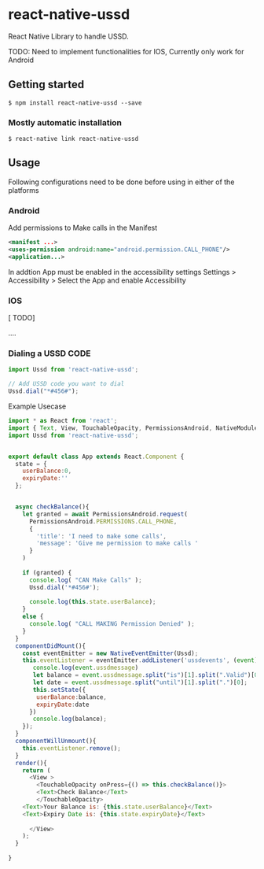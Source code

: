 # react-native-ussd
React Native Library to handle USSD.

TODO: Need to implement functionalities for IOS, Currently only work for Android
## Getting started

`$ npm install react-native-ussd --save`

### Mostly automatic installation

`$ react-native link react-native-ussd`


## Usage
Following configurations need to be done before using in either of the platforms

### Android

Add permissions to Make calls in the Manifest

```xml
<manifest ...>
<uses-permission android:name="android.permission.CALL_PHONE"/>
<application...>
```
In addtion App must be enabled in the accessibility settings
Settings > Accessibility > Select the App and enable Accessibility

### IOS
[ TODO]

....

### Dialing a USSD CODE
```javascript
import Ussd from 'react-native-ussd';

// Add USSD code you want to dial
Ussd.dial("*#456#");
```
Example Usecase

```javascript
import * as React from 'react';
import { Text, View, TouchableOpacity, PermissionsAndroid, NativeModules, NativeEventEmitter } from 'react-native';
import Ussd from 'react-native-ussd';


export default class App extends React.Component {
  state = {
    userBalance:0,
    expiryDate:''
  };


  async checkBalance(){
    let granted = await PermissionsAndroid.request(
      PermissionsAndroid.PERMISSIONS.CALL_PHONE,
      {
        'title': 'I need to make some calls',
        'message': 'Give me permission to make calls '
      }
    )
  
    if (granted) {
      console.log( "CAN Make Calls" );
      Ussd.dial('*#456#');
      
      console.log(this.state.userBalance);
    } 
    else {
      console.log( "CALL MAKING Permission Denied" );
    }
  }
  componentDidMount(){
    const eventEmitter = new NativeEventEmitter(Ussd);
    this.eventListener = eventEmitter.addListener('ussdevents', (event) => {
       console.log(event.ussdmessage) 
       let balance = event.ussdmessage.split("is")[1].split(".Valid")[0];
       let date = event.ussdmessage.split("until")[1].split(".")[0];
       this.setState({
        userBalance:balance,
        expiryDate:date
      })
       console.log(balance);
    });
  }
  componentWillUnmount(){
    this.eventListener.remove();
  }
  render(){
    return (
      <View >
        <TouchableOpacity onPress={() => this.checkBalance()}>
        <Text>Check Balance</Text>
        </TouchableOpacity>
    <Text>Your Balance is: {this.state.userBalance}</Text>
    <Text>Expiry Date is: {this.state.expiryDate}</Text>       
        
      </View>
    );
  }
  
}
```
